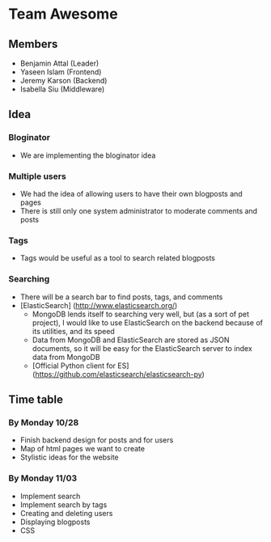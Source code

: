 Team Awesome
=============

## Members
* Benjamin Attal (Leader)
* Yaseen Islam (Frontend)
* Jeremy Karson (Backend)
* Isabella Siu (Middleware)

## Idea
### Bloginator
* We are implementing the bloginator idea
### Multiple users
* We had the idea of allowing users to have their own blogposts and pages
* There is still only one system administrator to moderate comments and posts
### Tags
* Tags would be useful as a tool to search related blogposts
### Searching
* There will be a search bar to find posts, tags, and comments
* [ElasticSearch] (http://www.elasticsearch.org/)
    * MongoDB lends itself to searching very well, but (as a sort of pet project), I would like to use ElasticSearch on the backend because of its utilities, and its speed
    * Data from MongoDB and ElasticSearch are stored as JSON documents, so it will be easy for the ElasticSearch server to index data from MongoDB
    * [Official Python client for ES] (https://github.com/elasticsearch/elasticsearch-py)

## Time table
### By Monday 10/28
* Finish backend design for posts and for users
* Map of html pages we want to create
* Stylistic ideas for the website
### By Monday 11/03
* Implement search
* Implement search by tags
* Creating and deleting users
* Displaying blogposts
* CSS
